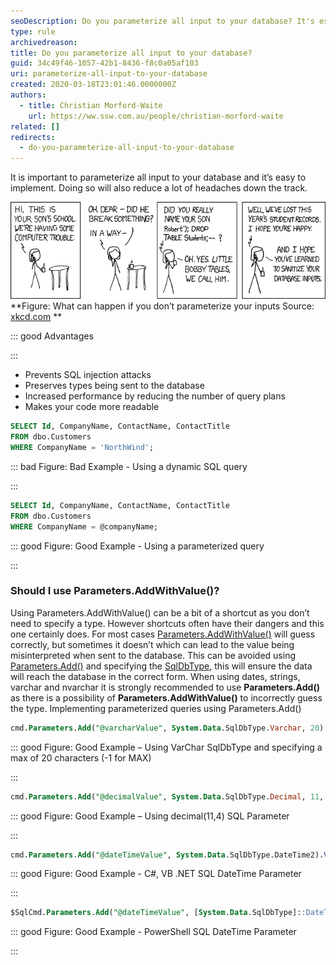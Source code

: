 ```yaml
---
seoDescription: Do you parameterize all input to your database? It's essential to safeguard against SQL injection attacks and improve query performance by reducing the number of query plans.
type: rule
archivedreason:
title: Do you parameterize all input to your database?
guid: 34c49f46-1057-42b1-8436-f8c0a05af103
uri: parameterize-all-input-to-your-database
created: 2020-03-18T23:01:46.0000000Z
authors:
  - title: Christian Morford-Waite
    url: https://ww.ssw.com.au/people/christian-morford-waite
related: []
redirects:
  - do-you-parameterize-all-input-to-your-database
---
```


It is important to parameterize all input to your database and it’s easy to implement.
Doing so will also reduce a lot of headaches down the track.

![](ParameterizeSqlInputsXKCD.png) **Figure: What can happen if you don’t parameterize your inputs
Source: [xkcd.com](https://xkcd.com/327/)
**

<!--endintro-->

::: good
Advantages

:::

- Prevents SQL injection attacks
- Preserves types being sent to the database
- Increased performance by reducing the number of query plans
- Makes your code more readable

```sql
SELECT Id, CompanyName, ContactName, ContactTitle
FROM dbo.Customers
WHERE CompanyName = 'NorthWind';
```

::: bad
Figure: Bad Example - Using a dynamic SQL query

:::

```sql
SELECT Id, CompanyName, ContactName, ContactTitle
FROM dbo.Customers
WHERE CompanyName = @companyName;
```

::: good
Figure: Good Example - Using a parameterized query

:::

### Should I use Parameters.AddWithValue()?

Using Parameters.AddWithValue() can be a bit of a shortcut as you don’t need to specify a type. However shortcuts often have their dangers and this one certainly does.
For most cases [Parameters.AddWithValue()](https://docs.microsoft.com/en-us/dotnet/api/system.data.sqlclient.sqlparametercollection.addwithvalue?view=netframework-4.8) will guess correctly, but sometimes it doesn’t which can lead to the value being misinterpreted when sent to the database. This can be avoided using [Parameters.Add()](https://docs.microsoft.com/en-us/dotnet/api/system.data.sqlclient.sqlparametercollection.add?view=netframework-4.8) and specifying the [SqlDbType](https://docs.microsoft.com/en-us/dotnet/api/system.data.sqldbtype?view=netframework-4.8), this will ensure the data will reach the database in the correct form.
When using dates, strings, varchar and nvarchar it is strongly recommended to use **Parameters.Add()** as there is a possibility of **Parameters.AddWithValue()** to incorrectly guess the type.
Implementing parameterized queries using Parameters.Add()

```sql
cmd.Parameters.Add("@varcharValue", System.Data.SqlDbType.Varchar, 20).Value = “Text”;
```

::: good
Figure: Good Example – Using VarChar SqlDbType and specifying a max of 20 characters (-1 for MAX)

:::

```sql
cmd.Parameters.Add("@decimalValue", System.Data.SqlDbType.Decimal, 11, 4).Value = decimalValue;
```

::: good
Figure: Good Example – Using decimal(11,4) SQL Parameter

:::

```sql
cmd.Parameters.Add("@dateTimeValue", System.Data.SqlDbType.DateTime2).Value = DateTime.UtcNow;
```

::: good
Figure: Good Example - C#, VB .NET SQL DateTime Parameter

:::

```sql
$SqlCmd.Parameters.Add("@dateTimeValue", [System.Data.SqlDbType]::DateTime2).Value = $dateTime2Value
```

::: good
Figure: Good Example - PowerShell SQL DateTime Parameter

:::
